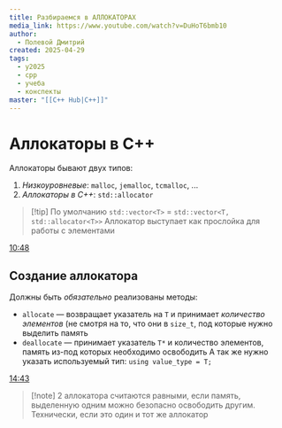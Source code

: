 ```yaml
---
title: Разбираемся в АЛЛОКАТОРАХ
media_link: https://www.youtube.com/watch?v=DuHoT6bmb10
author:
  - Полевой Дмитрий
created: 2025-04-29
tags:
  - y2025
  - cpp
  - учеба
  - конспекты
master: "[[C++ Hub|С++]]"
---
```


# Аллокаторы в C++

Аллокаторы бывают двух типов:
1. *Низкоуровневые*: `malloc`, `jemalloc`, `tcmalloc`, ...
2. *Аллокаторы в C++*: `std::allocator`

> [!tip] По умолчанию `std::vector<T>` = `std::vector<T, std::allocator<T>>`
> Аллокатор выступает как прослойка для работы с элементами

 [10:48](https://www.youtube.com/watch?t=648&v=DuHoT6bmb10)
## Создание аллокатора
Должны быть *обязательно* реализованы методы:
- `allocate` — возвращает указатель на `T` и принимает *количество элементов* (не смотря на то, что они в `size_t`, под которые нужно выделить память
- `deallocate` — принимает указатель `T*` и количество элементов, память из-под которых необходимо освободить
А так же нужно указать используемый тип: `using value_type = T;`

[14:43](https://www.youtube.com/watch?t=883&v=DuHoT6bmb10)
> [!note] 2 аллокатора считаются равными, если память, выделенную одним можно безопасно освободить другим. Технически, если это один и тот же аллокатор
> 